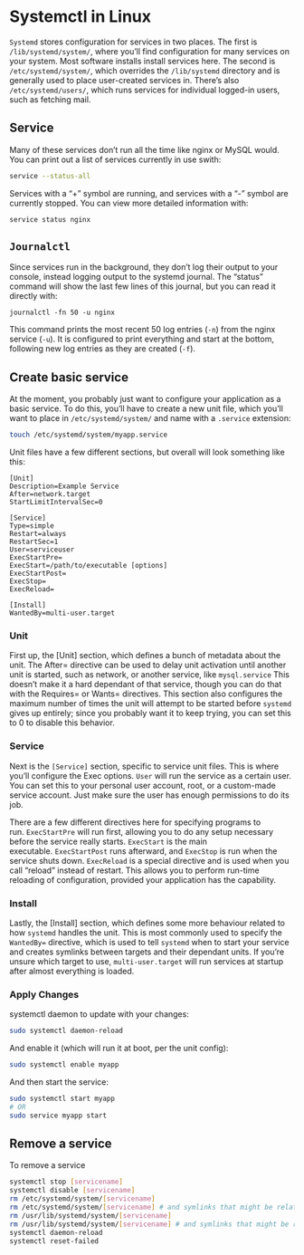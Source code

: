 # Systemctl in Linux

`Systemd` stores configuration for services in two places. The first is `/lib/systemd/system/`, where you’ll find configuration for many services on your system. Most software installs install services here. The second is `/etc/systemd/system/`, which overrides the `/lib/systemd` directory and is generally used to place user-created services in. There’s also `/etc/systemd/users/`, which runs services for individual logged-in users, such as fetching mail.

## Service

Many of these services don’t run all the time like nginx or MySQL would. You can print out a list of services currently in use swith:

```bash
service --status-all
```

Services with a “+” symbol are running, and services with a “-” symbol are currently stopped. You can view more detailed information with:

```bash
service status nginx
```

## `Journalctl`

Since services run in the background, they don’t log their output to your console, instead logging output to the systemd journal. The “status” command will show the last few lines of this journal, but you can read it directly with:

```
journalctl -fn 50 -u nginx
```

This command prints the most recent 50 log entries (`-n`) from the nginx service (`-u`). It is configured to print everything and start at the bottom, following new log entries as they are created (`-f`).

## Create basic service

At the moment, you probably just want to configure your application as a basic service. To do this, you’ll have to create a new unit file, which you’ll want to place in `/etc/systemd/system/` and name with a `.service` extension:

```bash
touch /etc/systemd/system/myapp.service
```

Unit files have a few different sections, but overall will look something like this:

```
[Unit]
Description=Example Service
After=network.target
StartLimitIntervalSec=0

[Service]
Type=simple
Restart=always
RestartSec=1
User=serviceuser
ExecStartPre=
ExecStart=/path/to/executable [options]
ExecStartPost=
ExecStop=
ExecReload=

[Install]
WantedBy=multi-user.target
```

### Unit

First up, the [Unit] section, which defines a bunch of metadata about the unit. The After= directive can be used to delay unit activation until another unit is started, such as network, or another service, like `mysql.service` This doesn’t make it a hard dependant of that service, though you can do that with the Requires= or Wants= directives. This section also configures the maximum number of times the unit will attempt to be started before `systemd` gives up entirely; since you probably want it to keep trying, you can set this to 0 to disable this behavior.

### Service

Next is the `[Service]` section, specific to service unit files. This is where you’ll configure the Exec options. `User` will run the service as a certain user. You can set this to your personal user account, root, or a custom-made service account. Just make sure the user has enough permissions to do its job.

There are a few different directives here for specifying programs to run. `ExecStartPre` will run first, allowing you to do any setup necessary before the service really starts. `ExecStart` is the main executable. `ExecStartPost` runs afterward, and `ExecStop` is run when the service shuts down. `ExecReload` is a special directive and is used when you call “reload” instead of restart. This allows you to perform run-time reloading of configuration, provided your application has the capability.

### Install

Lastly, the [Install] section, which defines some more behaviour related to how `systemd` handles the unit. This is most commonly used to specify the `WantedBy=` directive, which is used to tell `systemd` when to start your service and creates symlinks between targets and their dependant units. If you’re unsure which target to use, `multi-user.target` will run services at startup after almost everything is loaded.

### Apply Changes

systemctl daemon to update with your changes:

```bash
sudo systemctl daemon-reload
```

And enable it (which will run it at boot, per the unit config):

```bash
sudo systemctl enable myapp
```

And then start the service:

```bash
sudo systemctl start myapp
# OR 
sudo service myapp start
```

## Remove a service

To remove a service

```bash
systemctl stop [servicename]
systemctl disable [servicename]
rm /etc/systemd/system/[servicename]
rm /etc/systemd/system/[servicename] # and symlinks that might be related
rm /usr/lib/systemd/system/[servicename] 
rm /usr/lib/systemd/system/[servicename] # and symlinks that might be related
systemctl daemon-reload
systemctl reset-failed
```

